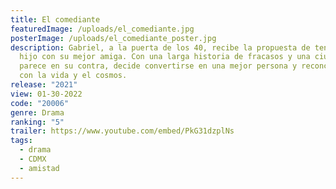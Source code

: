 ```yaml
---
title: El comediante
featuredImage: /uploads/el_comediante.jpg
posterImage: /uploads/el_comediante_poster.jpg
description: Gabriel, a la puerta de los 40, recibe la propuesta de tener un
  hijo con su mejor amiga. Con una larga historia de fracasos y una ciudad que
  parece en su contra, decide convertirse en una mejor persona y reconciliarse
  con la vida y el cosmos.
release: "2021"
view: 01-30-2022
code: "20006"
genre: Drama
ranking: "5"
trailer: https://www.youtube.com/embed/PkG31dzplNs
tags:
  - drama
  - CDMX
  - amistad
---
```

